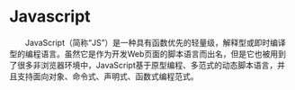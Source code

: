 # Javascript

&emsp;&emsp;JavaScript（简称“JS”）是一种具有函数优先的轻量级，解释型或即时编译型的编程语言。虽然它是作为开发Web页面的脚本语言而出名，但是它也被用到了很多非浏览器环境中，JavaScript基于原型编程、多范式的动态脚本语言，并且支持面向对象、命令式、声明式、函数式编程范式。